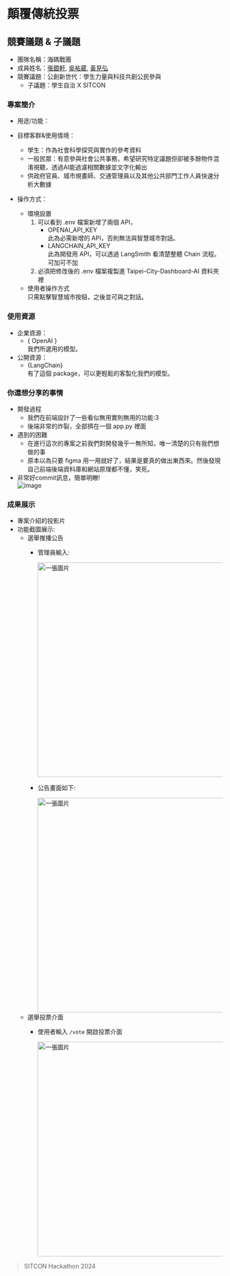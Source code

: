 # 顛覆傳統投票

## 競賽議題 & 子議題
- 團隊名稱：海碼戰團
- 成員姓名：[張銀軒](https://github.com/Argentum11), [吳𧙗葳](https://github.com/350016z), [黃見弘](https://github.com/wilsoncodehard)
- 競賽議題：公創新世代：學生力量與科技共創公民參與
    - 子議題：學生自治 X SITCON


### 專案簡介
- 用途/功能：

- 目標客群&使用情境：
    - 學生：作為社會科學探究與實作的參考資料
    - 一般民眾：有意參與社會公共事務，希望研究特定議題但卻被多餘物件混淆視聽，透過AI能過濾相關數據並文字化輸出
    - 供政府官員、城市規畫師、交通管理員以及其他公共部門工作人員快速分析大數據

- 操作方式：
    - 環境設置
        1. 可以看到 .env 檔案新增了兩個 API，
            * OPENAI_API_KEY<br>
            此為必需新增的 API，否則無法與智慧城市對話。
            * LANGCHAIN_API_KEY<br>
            此為開發用 API，可以透過 LangSmith 看清楚整體 Chain 流程。可加可不加
        2. 必須把修改後的 .env 檔案複製進 Taipei-City-Dashboard-AI 資料夾裡
    - 使用者操作方式<br>
        只需點擊智慧城市按鈕，之後並可與之對話。

### 使用資源
- 企業資源：
    - { OpenAI }<br>
    我們所選用的模型。
- 公開資源：
    - {LangChain}<br>
    有了這個 package，可以更輕鬆的客製化我們的模型。

### 你還想分享的事情
- 開發過程
  - 我們在前端設計了一些看似無用實則無用的功能:3
  - 後端非常的炸裂，全部擠在一個 app.py 裡面
- 遇到的困難
  - 在進行這次的專案之前我們對開發幾乎一無所知，唯一清楚的只有我們想做的事
  - 原本以為只要 figma 用一用就好了，結果是要真的做出東西來。然後發現自己前端後端資料庫和網站原理都不懂，笑死。
- 非常好commit訊息，簡單明瞭!<br>
![image](https://hackmd.io/_uploads/SkfcTPvvA.png)

### 成果展示
- 專案介紹的投影片
- 功能截圖展示:
    - 選舉推播公告
        - 管理員輸入:

          <img src="https://github.com/Voting-Redefined/.github/assets/100845242/6e274288-4301-46b3-b42e-7f540711bf60" width="500"  alt="一張圖片">
        - 公告畫面如下:

          <img src="https://github.com/Voting-Redefined/.github/assets/100845242/9dc44346-98cc-465c-b7e7-7e333db67706" width="500" alt="一張圖片"> 
    - 選舉投票介面
        - 使用者輸入 `/vote` 開啟投票介面

          <img src="https://github.com/Voting-Redefined/.github/assets/100845242/05a81c47-947f-4fa8-9085-db5f430443f0" width="500" alt="一張圖片"> 

> SITCON Hackathon 2024
